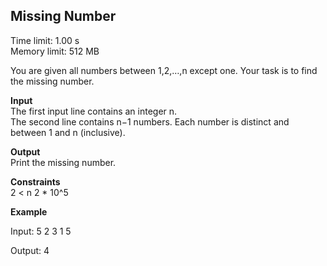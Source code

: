 ## Missing Number

Time limit: 1.00 s  
Memory limit: 512 MB 

You are given all numbers between 1,2,…,n except one. Your task is to find the missing number.

**Input**  
The first input line contains an integer n.  
The second line contains n−1 numbers. Each number is distinct and between 1 and n (inclusive).

**Output**  
Print the missing number.

**Constraints**  
2 < n 2 * 10^5

**Example**

Input:
5
2 3 1 5

Output:
4
